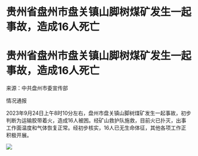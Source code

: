 # 贵州省盘州市盘关镇山脚树煤矿发生一起事故，造成16人死亡

# 贵州省盘州市盘关镇山脚树煤矿发生一起事故，造成16人死亡

来源：中共盘州市委宣传部

情况通报

2023年9月24日上午8时10分左右，盘州市盘关镇山脚树煤矿发生一起事故，初步判断为运输胶带着火，造成16人被困。经矿山救护队施救，目前火已扑灭，出事工作面温度和气体恢复正常。经初步核实，16人已无生命体征，其他各项工作正积极开展。

![](https://inews.gtimg.com/om_bt/OE1coRmJa3B3GHTsfIFRTFZ3RujkHU4hpLSg994P_xWF8AA/1000)

